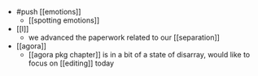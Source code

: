 - #push [[emotions]]
  - [[spotting emotions]]
- [[l]]
  - we advanced the paperwork related to our [[separation]]
- [[agora]]
  - [[agora pkg chapter]] is in a bit of a state of disarray, would like to focus on [[editing]] today
